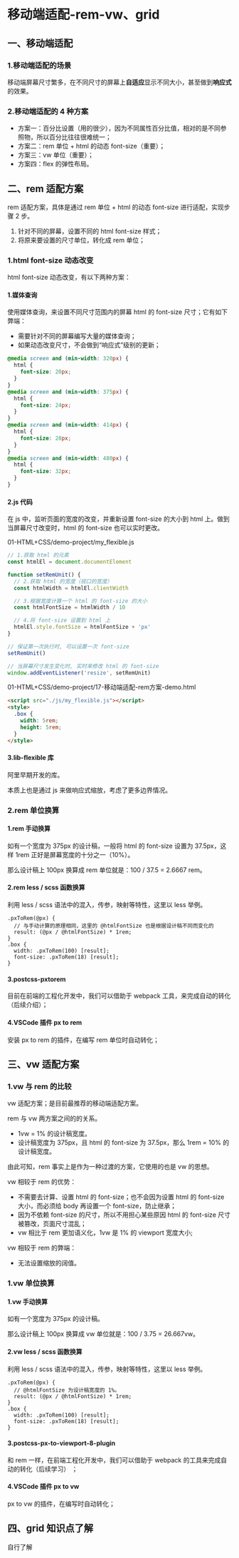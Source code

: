 # 移动端适配-rem-vw、grid

## 一、移动端适配

### 1.移动端适配的场景

移动端屏幕尺寸繁多，在不同尺寸的屏幕上**自适应**显示不同大小，甚至做到**响应式**的效果。

### 2.移动端适配的 4 种方案

- 方案一：百分比设置（用的很少），因为不同属性百分比值，相对的是不同参照物，所以百分比往往很难统一；
- 方案二：rem 单位 + html 的动态 font-size（重要）；
- 方案三：vw 单位（重要）；
- 方案四：flex 的弹性布局。

## 二、rem 适配方案

rem 适配方案，具体是通过 rem 单位 + html 的动态 font-size 进行适配，实现步骤 2 步。

1. 针对不同的屏幕，设置不同的 html font-size 样式；
2. 将原来要设置的尺寸单位，转化成 rem 单位；

### 1.html font-size 动态改变

html font-size 动态改变，有以下两种方案：

#### 1.媒体查询

使用媒体查询，来设置不同尺寸范围内的屏幕 html 的 font-size 尺寸；它有如下弊端：

- 需要针对不同的屏幕编写大量的媒体查询；
- 如果动态改变尺寸，不会做到“响应式”级别的更新；

```css
@media screen and (min-width: 320px) {
  html {
    font-size: 20px;
  }
}
@media screen and (min-width: 375px) {
  html {
    font-size: 24px;
  }
}
@media screen and (min-width: 414px) {
  html {
    font-size: 28px;
  }
}
@media screen and (min-width: 480px) {
  html {
    font-size: 32px;
  }
}
```

#### 2.js 代码

在 js 中，监听页面的宽度的改变，并重新设置 font-size 的大小到 html 上。做到当屏幕尺寸改变时，html 的 font-size 也可以实时更改。

01-HTML+CSS/demo-project/my_flexible.js

```js
// 1.获取 html 的元素
const htmlEl = document.documentElement

function setRemUnit() {
  // 2.获取 html 的宽度（视口的宽度）
  const htmlWidth = htmlEl.clientWidth

  // 3.根据宽度计算一个 html 的 font-size 的大小
  const htmlFontSize = htmlWidth / 10

  // 4.将 font-size 设置到 html 上
  htmlEl.style.fontSize = htmlFontSize + 'px'
}

// 保证第一次执行时, 可以设置一次 font-size
setRemUnit()

// 当屏幕尺寸发生变化时, 实时来修改 html 的 font-size
window.addEventListener('resize', setRemUnit)
```

01-HTML+CSS/demo-project/17-移动端适配-rem方案-demo.html

```html
<script src="./js/my_flexible.js"></script>
<style>
  .box {
    width: 5rem;
    height: 5rem;
  }
</style>
```

#### 3.lib-flexible 库

阿里早期开发的库。

本质上也是通过 js 来做响应式缩放，考虑了更多边界情况。

### 2.rem 单位换算

#### 1.rem 手动换算

如有一个宽度为 375px 的设计稿，一般将 html 的 font-size 设置为 37.5px，这样 1rem 正好是屏幕宽度的十分之一（10%）。

那么设计稿上 100px 换算成 rem 单位就是：100 / 37.5 = 2.6667 rem。

#### 2.rem less / scss 函数换算

利用 less / scss 语法中的混入，传参，映射等特性，这里以 less 举例。

```less
.pxToRem(@px) {
  // 与手动计算的原理相同，这里的 @htmlFontSize 也是根据设计稿不同而变化的
  result: (@px / @htmlFontSize) * 1rem;
}
.box {
  width: .pxToRem(100) [result];
  font-size: .pxToRem(18) [result];
}
```

#### 3.postcss-pxtorem

目前在前端的工程化开发中，我们可以借助于 webpack 工具，来完成自动的转化（后续介绍）；

#### 4.VSCode 插件 px to rem

安装 px to rem 的插件，在编写 rem 单位时自动转化；

## 三、vw 适配方案

### 1.vw 与 rem 的比较

vw 适配方案；是目前最推荐的移动端适配方案。

rem 与 vw 两方案之间的的关系。

- 1vw = 1% 的设计稿宽度。
- 设计稿宽度为 375px，且 html 的 font-size 为 37.5px，那么 1rem = 10% 的设计稿宽度。

由此可知，rem 事实上是作为一种过渡的方案，它使用的也是 vw 的思想。

vw 相较于 rem 的优势：

- 不需要去计算、设置 html 的 font-size；也不会因为设置 html 的 font-size 大小，而必须给 body 再设置一个 font-size，防止继承；
- 因为不依赖 font-size 的尺寸，所以不用担心某些原因 html 的 font-size 尺寸被篡改，页面尺寸混乱；
- vw 相比于 rem 更加语义化，1vw 是 1% 的 viewport 宽度大小;

vw 相较于 rem 的弊端：

- 无法设置缩放的阔值。

### 1.vw 单位换算

#### 1.vw 手动换算

如有一个宽度为 375px 的设计稿。

那么设计稿上 100px 换算成 vw 单位就是：100 / 3.75 = 26.667vw。

#### 2.vw less / scss 函数换算

利用 less / scss 语法中的混入，传参，映射等特性，这里以 less 举例。

```less
.pxToRem(@px) {
  // @htmlFontSize 为设计稿宽度的 1%。
  result: (@px / @htmlFontSize) * 1rem;
}
.box {
  width: .pxToRem(100) [result];
  font-size: .pxToRem(18) [result];
}
```

#### 3.postcss-px-to-viewport-8-plugin

和 rem 一样，在前端工程化开发中，我们可以借助于 webpack 的工具来完成自动的转化（后续学习） ；

#### 4.VSCode 插件 px to vw

px to vw 的插件，在编写时自动转化；

## 四、grid 知识点了解

自行了解
